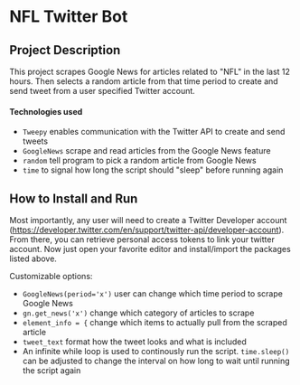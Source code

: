 # NFL Twitter Bot
## Project Description 
This project scrapes Google News for articles related to "NFL" in the last 12 hours. Then selects a random article from that time period to create and send tweet from a user specified Twitter account. 
#### Technologies used
- ```Tweepy``` enables communication with the Twitter API to create and send tweets
- ```GoogleNews``` scrape and read articles from the Google News feature
- ```random``` tell program to pick a random article from Google News
- ```time``` to signal how long the script should "sleep" before running again

## How to Install and Run
Most importantly, any user will need to create a Twitter Developer account (https://developer.twitter.com/en/support/twitter-api/developer-account). From there, you can retrieve personal access tokens to link your twitter account. Now just open your favorite editor and install/import the packages listed above. 

Customizable options:
- ```GoogleNews(period='x')``` user can change which time period to scrape Google News
- ```gn.get_news('x')``` change which category of articles to scrape
- ```element_info = {``` change which items to actually pull from the scraped article
- ```tweet_text``` format how the tweet looks and what is included
- An infinite while loop is used to continously run the script. ```time.sleep()``` can be adjusted to change the interval on how long to wait until running the script again
